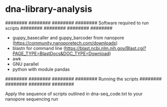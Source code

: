 # dna-library-analysis

######## ######## ######## ########
Software required to run scripts
######## ######## ######## ########

- guppy_basecaller and guppy_barcoder from nanopore (https://community.nanoporetech.com/downloads)
- blastn for command line (https://blast.ncbi.nlm.nih.gov/Blast.cgi?PAGE_TYPE=BlastDocs&DOC_TYPE=Download)
- awk
- GNU parallel
- python with module pandas

######## ######## ######## ########
Running the scripts
######## ######## ######## ########

Apply the sequence of scripts outlined in dna-seq_code.txt to your nanopore sequencing run
